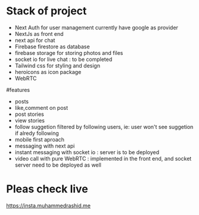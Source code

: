 # Stack of project

- Next Auth for user management currently have google as provider
- NextJs as front end
- next api for chat 
- Firebase firestore as database
- firebase storage for storing photos and files
- socket io for live chat  : to be completed
- Tailwind css for styling and design
- heroicons as icon package
- WebRTC 

#features

- posts
- like,comment on post
- post stories
- view stories
- follow suggetion filtered by following users, ie: user won't see suggetion if alredy following
- mobile first aproach 
- messaging with next api
- instant messaging with socket io : server is to be deployed
- video call with pure WebRTC : implemented in the front end, and socket server need to be deployed as well


# Pleas check live

https://insta.muhammedrashid.me
